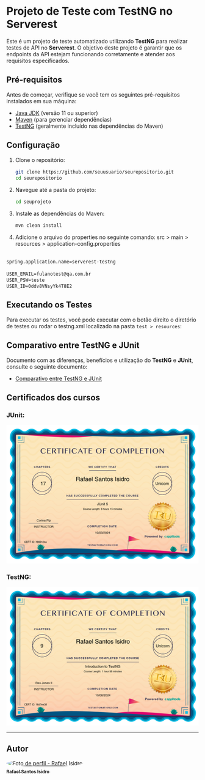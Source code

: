 # Projeto de Teste com TestNG no Serverest

Este é um projeto de teste automatizado utilizando **TestNG** para realizar testes de API no **Serverest**. O objetivo deste projeto é garantir que os endpoints da API estejam funcionando corretamente e atender aos requisitos especificados.

## Pré-requisitos

Antes de começar, verifique se você tem os seguintes pré-requisitos instalados em sua máquina:

- [Java JDK](https://www.oracle.com/java/technologies/javase-jdk11-downloads.html) (versão 11 ou superior)
- [Maven](https://maven.apache.org/download.cgi) (para gerenciar dependências)
- [TestNG](https://testng.org/doc/index.html) (geralmente incluído nas dependências do Maven)

## Configuração

1. Clone o repositório:

   ```bash
   git clone https://github.com/seuusuario/seurepositorio.git
   cd seurepositorio
   ```

2. Navegue até a pasta do projeto:

   ```bash
   cd seuprojeto
   ```

3. Instale as dependências do Maven:

   ```bash
   mvn clean install
   ```
4. Adicione o arquivo do properties no seguinte comando: src > main > resources > application-config.properties

```

spring.application.name=serverest-testng

USER_EMAIL=fulanotest@qa.com.br
USER_PSW=teste
USER_ID=0ddv8VNsyYk4T8E2

```

## Executando os Testes

Para executar os testes, você pode executar com o botão direito o diretório de testes ou rodar o testng.xml localizado na pasta ```test > resources```:


## Comparativo entre TestNG e JUnit

Documento com as diferenças, benefícios e utilização do **TestNG** e **JUnit**, consulte o seguinte documento:

- [Comparativo entre TestNG e JUnit](https://docs.google.com/document/d/1Cl4r-sBGgpRJSLHfaDl7NHwZKzx5_6YxeEp8QbDLIfM/edit?usp=sharing)

## Certificados dos cursos
### JUnit:
![img.png](img.png)

### TestNG:
![img_1.png](img_1.png)

---
## Autor

<a href="https://github.com/rafael-isidro">
    <img style="border-radius: 50%;" src="https://avatars.githubusercontent.com/u/118776145?v=4" width="100px;" alt="Foto de perfil - Rafael Isidro"/>
    <br />
    <sub><b>Rafael Santos Isidro</b></sub>
</a> 
<br />
